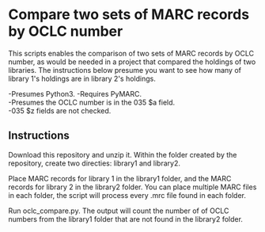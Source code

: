 # Compare two sets of MARC records by OCLC number
This scripts enables the comparison of two sets of MARC records by OCLC number, as would
be needed in a project that compared the holdings of two libraries.  The instructions
below presume you want to see how many of library 1's holdings are in library 2's holdings.

-Presumes Python3.
-Requires PyMARC.  
-Presumes the OCLC number is in the 035 $a field.  
-035 $z fields are not checked.

## Instructions
Download this repository and unzip it.  Within the folder created by the repository, create
two directies: library1 and library2.

Place MARC records for library 1 in the library1 folder, and the MARC records for library 2
in the library2 folder.  You can place multiple MARC files in each folder, the script will
process every .mrc file found in each folder.

Run oclc_compare.py.  The output will count the number of of OCLC numbers from the library1
folder that are not found in the library2 folder.



